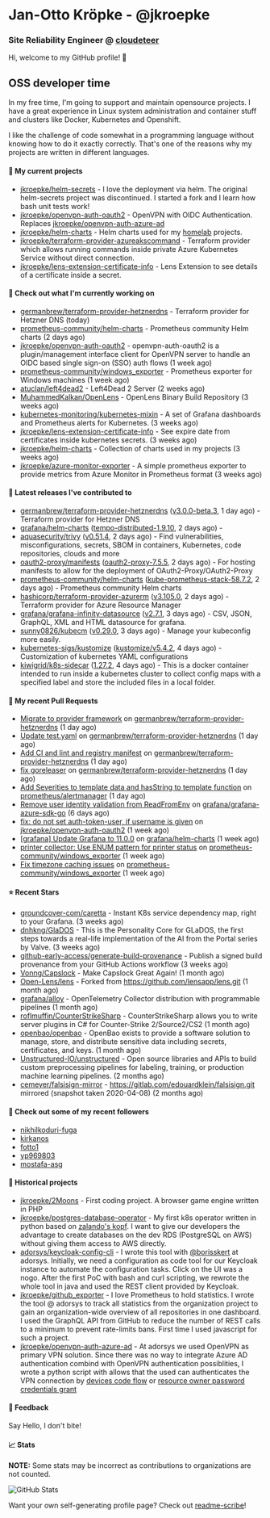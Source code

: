 # Jan-Otto Kröpke - @jkroepke
### Site Reliability Engineer @ [cloudeteer](https://cloudeteer.de/)

Hi, welcome to my GitHub profile! 👋

## OSS developer time
In my free time, I'm going to support and maintain opensource projects. I have a great experience in Linux system administration and container stuff and clusters like Docker, Kubernetes and Openshift.

I like the challenge of code somewhat in a programming language without knowing how to do it exactly correctly. That's one of the reasons why my projects are written in different languages.

#### 🌱 My current projects
- [jkroepke/helm-secrets](https://github.com/jkroepke/helm-secrets) - I love the deployment via helm. The original helm-secrets project was discontinued. I started a fork and I learn how bash unit tests work!
- [jkroepke/openvpn-auth-oauth2](https://github.com/jkroepke/openvpn-auth-oauth2) - OpenVPN with OIDC Authentication. Replaces  [jkroepke/openvpn-auth-azure-ad](https://github.com/jkroepke/openvpn-auth-azure-ad) 
- [jkroepke/helm-charts](https://github.com/jkroepke/helm-charts) - Helm charts used for my [homelab](https://github.com/jkroepke/homelab) projects.
- [jkroepke/terraform-provider-azureakscommand](https://github.com/jkroepke/terraform-provider-azureakscommand) - Terraform provider which allows running commands inside private Azure Kubernetes Service without direct connection.
- [jkroepke/lens-extension-certificate-info](https://github.com/jkroepke/lens-extension-certificate-info) - Lens Extension to see details of a certificate inside a secret.

#### 👷 Check out what I'm currently working on

- [germanbrew/terraform-provider-hetznerdns](https://github.com/germanbrew/terraform-provider-hetznerdns) - Terraform provider for Hetzner DNS (today)
- [prometheus-community/helm-charts](https://github.com/prometheus-community/helm-charts) - Prometheus community Helm charts (2 days ago)
- [jkroepke/openvpn-auth-oauth2](https://github.com/jkroepke/openvpn-auth-oauth2) - openvpn-auth-oauth2 is a plugin/management interface client for OpenVPN server to handle an OIDC based single sign-on (SSO) auth flows (1 week ago)
- [prometheus-community/windows_exporter](https://github.com/prometheus-community/windows_exporter) - Prometheus exporter for Windows machines (1 week ago)
- [atuclan/left4dead2](https://github.com/atuclan/left4dead2) - Left4Dead 2 Server (2 weeks ago)
- [MuhammedKalkan/OpenLens](https://github.com/MuhammedKalkan/OpenLens) - OpenLens Binary Build Repository (3 weeks ago)
- [kubernetes-monitoring/kubernetes-mixin](https://github.com/kubernetes-monitoring/kubernetes-mixin) -  A set of Grafana dashboards and Prometheus alerts for Kubernetes. (3 weeks ago)
- [jkroepke/lens-extension-certificate-info](https://github.com/jkroepke/lens-extension-certificate-info) - See expire date from certificates inside kubernetes secrets. (3 weeks ago)
- [jkroepke/helm-charts](https://github.com/jkroepke/helm-charts) - Collection of charts used in my projects (3 weeks ago)
- [jkroepke/azure-monitor-exporter](https://github.com/jkroepke/azure-monitor-exporter) - A simple prometheus exporter to provide metrics from Azure Monitor in Prometheus format (3 weeks ago)

#### 🔭 Latest releases I've contributed to

- [germanbrew/terraform-provider-hetznerdns](https://github.com/germanbrew/terraform-provider-hetznerdns) ([v3.0.0-beta.3](https://github.com/germanbrew/terraform-provider-hetznerdns/releases/tag/v3.0.0-beta.3), 1 day ago) - Terraform provider for Hetzner DNS
- [grafana/helm-charts](https://github.com/grafana/helm-charts) ([tempo-distributed-1.9.10](https://github.com/grafana/helm-charts/releases/tag/tempo-distributed-1.9.10), 2 days ago) - 
- [aquasecurity/trivy](https://github.com/aquasecurity/trivy) ([v0.51.4](https://github.com/aquasecurity/trivy/releases/tag/v0.51.4), 2 days ago) - Find vulnerabilities, misconfigurations, secrets, SBOM in containers, Kubernetes, code repositories, clouds and more
- [oauth2-proxy/manifests](https://github.com/oauth2-proxy/manifests) ([oauth2-proxy-7.5.5](https://github.com/oauth2-proxy/manifests/releases/tag/oauth2-proxy-7.5.5), 2 days ago) - For hosting manifests to allow for the deployment of OAuth2-Proxy/OAuth2-Proxy
- [prometheus-community/helm-charts](https://github.com/prometheus-community/helm-charts) ([kube-prometheus-stack-58.7.2](https://github.com/prometheus-community/helm-charts/releases/tag/kube-prometheus-stack-58.7.2), 2 days ago) - Prometheus community Helm charts
- [hashicorp/terraform-provider-azurerm](https://github.com/hashicorp/terraform-provider-azurerm) ([v3.105.0](https://github.com/hashicorp/terraform-provider-azurerm/releases/tag/v3.105.0), 2 days ago) - Terraform provider for Azure Resource Manager
- [grafana/grafana-infinity-datasource](https://github.com/grafana/grafana-infinity-datasource) ([v2.7.1](https://github.com/grafana/grafana-infinity-datasource/releases/tag/v2.7.1), 3 days ago) - CSV, JSON, GraphQL, XML and HTML datasource for grafana.
- [sunny0826/kubecm](https://github.com/sunny0826/kubecm) ([v0.29.0](https://github.com/sunny0826/kubecm/releases/tag/v0.29.0), 3 days ago) - Manage your kubeconfig more easily.
- [kubernetes-sigs/kustomize](https://github.com/kubernetes-sigs/kustomize) ([kustomize/v5.4.2](https://github.com/kubernetes-sigs/kustomize/releases/tag/kustomize/v5.4.2), 4 days ago) - Customization of kubernetes YAML configurations
- [kiwigrid/k8s-sidecar](https://github.com/kiwigrid/k8s-sidecar) ([1.27.2](https://github.com/kiwigrid/k8s-sidecar/releases/tag/1.27.2), 4 days ago) - This is a docker container intended to run inside a kubernetes cluster to collect config maps with a specified label and store the included files in a local folder.

#### 🔨 My recent Pull Requests

- [Migrate to provider framework](https://github.com/germanbrew/terraform-provider-hetznerdns/pull/26) on [germanbrew/terraform-provider-hetznerdns](https://github.com/germanbrew/terraform-provider-hetznerdns) (1 day ago)
- [Update test.yaml](https://github.com/germanbrew/terraform-provider-hetznerdns/pull/12) on [germanbrew/terraform-provider-hetznerdns](https://github.com/germanbrew/terraform-provider-hetznerdns) (1 day ago)
- [Add CI and lint and registry manifest](https://github.com/germanbrew/terraform-provider-hetznerdns/pull/5) on [germanbrew/terraform-provider-hetznerdns](https://github.com/germanbrew/terraform-provider-hetznerdns) (1 day ago)
- [fix goreleaser](https://github.com/germanbrew/terraform-provider-hetznerdns/pull/4) on [germanbrew/terraform-provider-hetznerdns](https://github.com/germanbrew/terraform-provider-hetznerdns) (1 day ago)
- [Add Severities to template data and hasString to template function](https://github.com/prometheus/alertmanager/pull/3847) on [prometheus/alertmanager](https://github.com/prometheus/alertmanager) (1 day ago)
- [Remove user identity validation from ReadFromEnv](https://github.com/grafana/grafana-azure-sdk-go/pull/144) on [grafana/grafana-azure-sdk-go](https://github.com/grafana/grafana-azure-sdk-go) (6 days ago)
- [fix: do not set auth-token-user, if username is given](https://github.com/jkroepke/openvpn-auth-oauth2/pull/272) on [jkroepke/openvpn-auth-oauth2](https://github.com/jkroepke/openvpn-auth-oauth2) (1 week ago)
- [[grafana] Update Grafana to 11.0.0](https://github.com/grafana/helm-charts/pull/3139) on [grafana/helm-charts](https://github.com/grafana/helm-charts) (1 week ago)
- [printer collector: Use ENUM pattern for printer status](https://github.com/prometheus-community/windows_exporter/pull/1500) on [prometheus-community/windows_exporter](https://github.com/prometheus-community/windows_exporter) (1 week ago)
- [Fix timezone caching issues](https://github.com/prometheus-community/windows_exporter/pull/1499) on [prometheus-community/windows_exporter](https://github.com/prometheus-community/windows_exporter) (1 week ago)

#### ⭐ Recent Stars

- [groundcover-com/caretta](https://github.com/groundcover-com/caretta) - Instant K8s service dependency map, right to your Grafana. (3 weeks ago)
- [dnhkng/GlaDOS](https://github.com/dnhkng/GlaDOS) - This is the Personality Core for GLaDOS, the first steps towards a real-life implementation of the AI from the Portal series by Valve. (3 weeks ago)
- [github-early-access/generate-build-provenance](https://github.com/github-early-access/generate-build-provenance) - Publish a signed build provenance from your GitHub Actions workflow (3 weeks ago)
- [Vonng/Capslock](https://github.com/Vonng/Capslock) - Make Capslock Great Again! (1 month ago)
- [Open-Lens/lens](https://github.com/Open-Lens/lens) - Forked from https://github.com/lensapp/lens.git (1 month ago)
- [grafana/alloy](https://github.com/grafana/alloy) - OpenTelemetry Collector distribution with programmable pipelines (1 month ago)
- [roflmuffin/CounterStrikeSharp](https://github.com/roflmuffin/CounterStrikeSharp) - CounterStrikeSharp allows you to write server plugins in C# for Counter-Strike 2/Source2/CS2 (1 month ago)
- [openbao/openbao](https://github.com/openbao/openbao) - OpenBao exists to provide a software solution to manage, store, and distribute sensitive data including secrets, certificates, and keys. (1 month ago)
- [Unstructured-IO/unstructured](https://github.com/Unstructured-IO/unstructured) - Open source libraries and APIs to build custom preprocessing pipelines for labeling, training, or production machine learning pipelines.  (2 months ago)
- [cemeyer/falsisign-mirror](https://github.com/cemeyer/falsisign-mirror) - https://gitlab.com/edouardklein/falsisign.git mirrored (snapshot taken 2020-04-08) (2 months ago)

#### 👯 Check out some of my recent followers

- [nikhilkoduri-fuga](https://github.com/nikhilkoduri-fuga)
- [kirkanos](https://github.com/kirkanos)
- [fotto1](https://github.com/fotto1)
- [yp969803](https://github.com/yp969803)
- [mostafa-asg](https://github.com/mostafa-asg)

#### 📜 Historical projects
- [jkroepke/2Moons](https://github.com/jkroepke/2Moons) - First coding project. A browser game engine written in PHP
- [jkroepke/postgres-database-operator](https://github.com/jkroepke/postgres-database-operator) - My first k8s operator written in python based on [zalando's kopf](https://github.com/zalando-incubator/kopf). I want to give our developers the advantage to create databases on the dev RDS (PostgreSQL on AWS) without giving them access to AWS directly.
- [adorsys/keycloak-config-cli](https://github.com/adorsys/keycloak-config-cli) - I wrote this tool with [@borisskert](https://github.com/borisskert) at adorsys. Initially, we need a configuration as code tool for our Keycloak instance to automate the configuration tasks. Click on the UI was a nogo. After the first PoC with bash and curl scripting, we rewrote the whole tool in java and used the REST client provided by Keycloak.
- [jkroepke/github_exporter](https://github.com/jkroepke/github_exporter) - I love Prometheus to hold statistics. I wrote the tool @ adorsys to track all statistics from the organization project to gain an organization-wide overview of all repositories in one dashboard. I used the GraphQL API from GitHub to reduce the number of REST calls to a minimum to prevent rate-limits bans. First time I used javascript for such a project.
- [jkroepke/openvpn-auth-azure-ad](https://github.com/jkroepke/openvpn-auth-azure-ad) - At adorsys we used OpenVPN as primary VPN solution. Since there was no way to integrate Azure AD authentication combind with OpenVPN authentication possiblities, I wrote a python script with allows that the used can authenticates the VPN connection by [devices code flow](https://docs.microsoft.com/en-us/azure/active-directory/develop/v2-oauth2-device-code) or [resource owner password credentials grant](https://docs.microsoft.com/en-us/azure/active-directory/develop/v2-oauth-ropc)

#### 💬 Feedback

Say Hello, I don't bite!

#### 📈 Stats

**NOTE:** Some stats may be incorrect as contributions to organizations
are not counted.

![GitHub Stats](https://github-readme-stats.vercel.app/api?username=jkroepke&count_private=false&theme=tokyonight&show_icons=true)

Want your own self-generating profile page? Check out [readme-scribe](https://github.com/muesli/readme-scribe)!
